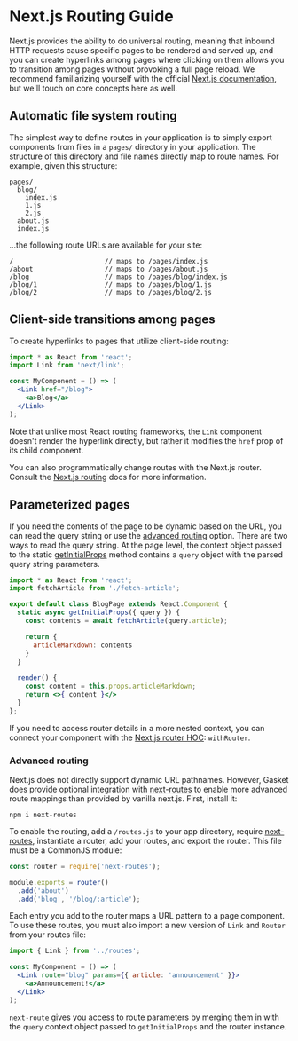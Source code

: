 # Next.js Routing Guide

Next.js provides the ability to do universal routing, meaning that inbound HTTP
requests cause specific pages to be rendered and served up, and you can create
hyperlinks among pages where clicking on them allows you to transition among
pages without provoking a full page reload. We recommend familiarizing yourself
with the official [Next.js documentation], but we'll touch on core concepts here
as well.

## Automatic file system routing

The simplest way to define routes in your application is to simply export
components from files in a `pages/` directory in your application. The structure
of this directory and file names directly map to route names. For example, given
this structure:

```text
pages/
  blog/
    index.js
    1.js
    2.js
  about.js
  index.js
```

...the following route URLs are available for your site:

```text
/                       // maps to /pages/index.js
/about                  // maps to /pages/about.js
/blog                   // maps to /pages/blog/index.js
/blog/1                 // maps to /pages/blog/1.js
/blog/2                 // maps to /pages/blog/2.js
```

## Client-side transitions among pages

To create hyperlinks to pages that utilize client-side routing:

```jsx
import * as React from 'react';
import Link from 'next/link';

const MyComponent = () => (
  <Link href="/blog">
    <a>Blog</a>
  </Link>
);
```

Note that unlike most React routing frameworks, the `Link` component doesn't
render the hyperlink directly, but rather it modifies the `href` prop of its
child component.

You can also programmatically change routes with the Next.js router. Consult
the [Next.js routing] docs for more information.

## Parameterized pages

If you need the contents of the page to be dynamic based on the URL, you can
read the query string or use the [advanced routing](#advanced-routing) option.
There are two ways to read the query string. At the page level, the context
object passed to the static [getInitialProps] method contains a `query` object
with the parsed query string parameters.

```jsx
import * as React from 'react';
import fetchArticle from './fetch-article';

export default class BlogPage extends React.Component {
  static async getInitialProps({ query }) {
    const contents = await fetchArticle(query.article);

    return {
      articleMarkdown: contents
    }
  }
  
  render() {
    const content = this.props.articleMarkdown;
    return <>{ content }</>
  }
};
```

If you need to access router details in a more nested context, you can connect
your component with the [Next.js router HOC]: `withRouter`.

### Advanced routing

Next.js does not directly support dynamic URL pathnames. However, Gasket does
provide optional integration with [next-routes] to enable more advanced route
mappings than provided by vanilla next.js. First, install it:

```
npm i next-routes
```


To enable the routing, add a `/routes.js` to your app directory, require
[next-routes], instantiate a router, add your routes, and export the router.
This file must be a CommonJS module:

```jsx
const router = require('next-routes');

module.exports = router()
  .add('about')
  .add('blog', '/blog/:article');
```

Each entry you add to the router maps a URL pattern to a page component. To use
these routes, you must also import a new version of `Link` and `Router` from
your routes file:

```jsx
import { Link } from '../routes';

const MyComponent = () => (
  <Link route="blog" params={{ article: 'announcement' }}>
    <a>Announcement!</a>
  </Link>
);
```

`next-route` gives you access to route parameters by merging them in with the
`query` context object passed to `getInitialProps` and the router instance.

<!-- LINKS -->

[getInitialProps]:https://github.com/zeit/next.js#fetching-data-and-component-lifecycle
[Next.js documentation]:https://github.com/zeit/next.js
[Next.js routing]:https://github.com/zeit/next.js#routing
[Next.js router HOC]:https://github.com/zeit/next.js#using-a-higher-order-component
[next-routes]:https://github.com/fridays/next-routes
